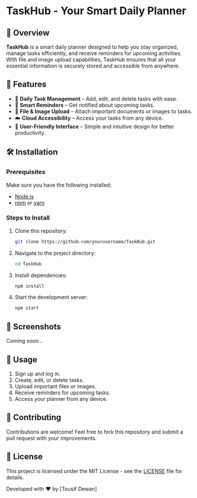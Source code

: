 # TaskHub - Your Smart Daily Planner


## 🚀 Overview
**TaskHub** is a smart daily planner designed to help you stay organized, manage tasks efficiently, and receive reminders for upcoming activities. With file and image upload capabilities, TaskHub ensures that all your essential information is securely stored and accessible from anywhere.

## 🌟 Features
- 📅 **Daily Task Management** – Add, edit, and delete tasks with ease.
- 🔔 **Smart Reminders** – Get notified about upcoming tasks.
- 📂 **File & Image Upload** – Attach important documents or images to tasks.
- ☁️ **Cloud Accessibility** – Access your tasks from any device.
- 🎨 **User-Friendly Interface** – Simple and intuitive design for better productivity.

## 🛠️ Installation
### Prerequisites
Make sure you have the following installed:
- [Node.js](https://nodejs.org/)
- [npm](https://www.npmjs.com/) or [yarn](https://yarnpkg.com/)

### Steps to Install
1. Clone this repository:
   ```bash
   git clone https://github.com/yourusername/TaskHub.git
   ```
2. Navigate to the project directory:
   ```bash
   cd TaskHub
   ```
3. Install dependencies:
   ```bash
   npm install
   ```
4. Start the development server:
   ```bash
   npm start
   ```

## 📸 Screenshots
Coming soon...

## 📜 Usage
1. Sign up and log in.
2. Create, edit, or delete tasks.
3. Upload important files or images.
4. Receive reminders for upcoming tasks.
5. Access your planner from any device.

## 🤝 Contributing
Contributions are welcome! Feel free to fork this repository and submit a pull request with your improvements.

## 📄 License
This project is licensed under the MIT License - see the [LICENSE](LICENSE) file for details.

Developed with ❤️ by [Tousif Dewan]


